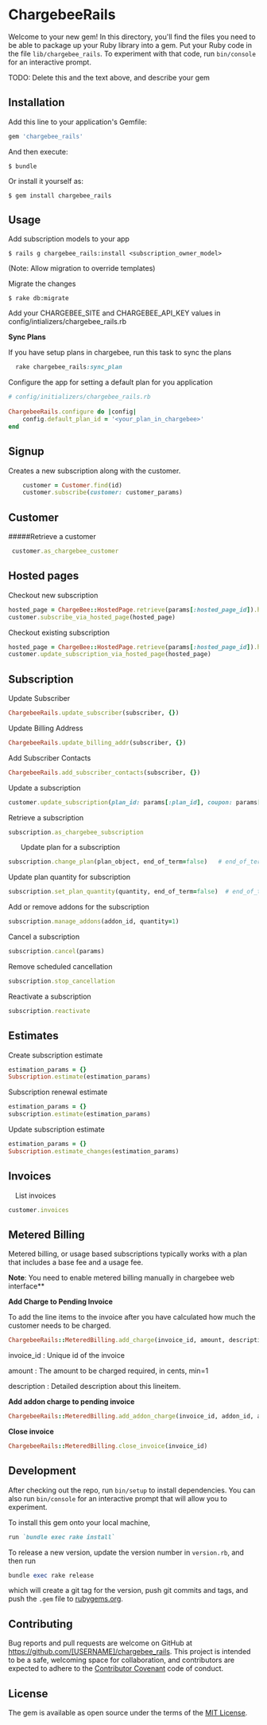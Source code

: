 # ChargebeeRails

Welcome to your new gem! In this directory, you'll find the files you need to be able to package up your Ruby library into a gem. Put your Ruby code in the file `lib/chargebee_rails`. To experiment with that code, run `bin/console` for an interactive prompt.

TODO: Delete this and the text above, and describe your gem

## Installation

Add this line to your application's Gemfile:

```ruby
gem 'chargebee_rails'
```

And then execute:

    $ bundle

Or install it yourself as:

    $ gem install chargebee_rails

## Usage

Add subscription models to your app

    $ rails g chargebee_rails:install <subscription_owner_model>

(Note: Allow migration to override templates)

Migrate the changes

    $ rake db:migrate

Add your CHARGEBEE_SITE and CHARGEBEE_API_KEY values in config/intializers/chargebee_rails.rb


**Sync Plans**

If you have setup plans in chargebee, run this task to sync the plans

```ruby
  rake chargebee_rails:sync_plan
```


Configure the app for setting a default plan for you application

```ruby
# config/initializers/chargebee_rails.rb
    
ChargebeeRails.configure do |config|
    config.default_plan_id = '<your_plan_in_chargebee>'
end
```

## Signup

Creates a new subscription along with the customer.

```ruby
    customer = Customer.find(id)
    customer.subscribe(customer: customer_params)
```
## Customer

#####Retrieve a customer

 ```ruby   
 customer.as_chargebee_customer
```


##  Hosted pages

Checkout new subscription

```ruby
hosted_page = ChargeBee::HostedPage.retrieve(params[:hosted_page_id]).hosted_page
customer.subscribe_via_hosted_page(hosted_page)
```

Checkout existing subscription

```ruby
hosted_page = ChargeBee::HostedPage.retrieve(params[:hosted_page_id]).hosted_page
customer.update_subscription_via_hosted_page(hosted_page)
```

## Subscription

Update Subscriber

```ruby
ChargebeeRails.update_subscriber(subscriber, {})
```

Update Billing Address

```ruby
ChargebeeRails.update_billing_addr(subscriber, {})
```

Add Subscriber Contacts

```ruby
ChargebeeRails.add_subscriber_contacts(subscriber, {})
```

Update a subscription
```ruby
customer.update_subscription(plan_id: params[:plan_id], coupon: params[:coupon_id])
```

Retrieve a subscription
```ruby
subscription.as_chargebee_subscription
```
   
Update plan for a subscription
```ruby
subscription.change_plan(plan_object, end_of_term=false)   # end_of_term is optional
```
Update plan quantity for subscription
```ruby
subscription.set_plan_quantity(quantity, end_of_term=false)  # end_of_term is optional
```

Add or remove addons for the subscription
```ruby
subscription.manage_addons(addon_id, quantity=1)
```

Cancel a subscription
```ruby
subscription.cancel(params)
```

Remove scheduled cancellation
```ruby
subscription.stop_cancellation
```
Reactivate a subscription
```ruby
subscription.reactivate
```
## Estimates
Create subscription estimate
```ruby
estimation_params = {}
Subscription.estimate(estimation_params)
```
Subscription renewal estimate
```ruby
estimation_params = {}
subscription.estimate(estimation_params)
```
Update subscription estimate
```ruby
estimation_params = {}
Subscription.estimate_changes(estimation_params)
```

## Invoices

  List invoices

```ruby
customer.invoices
```
## Metered Billing
Metered billing, or usage based subscriptions typically works with a plan that includes a base fee and a usage fee.

**Note**: You need to enable metered billing manually in chargebee web interface**


**Add Charge to Pending Invoice**


To add the line items to the invoice after you have calculated how much the customer needs to be charged.

```ruby
ChargebeeRails::MeteredBilling.add_charge(invoice_id, amount, description)
```
invoice_id : Unique id of the invoice

amount : The amount to be charged required, in cents, min=1

description : Detailed description about this lineitem.

**Add addon charge to pending invoice**
 

```ruby
ChargebeeRails::MeteredBilling.add_addon_charge(invoice_id, addon_id, addon_quantity)
```

**Close invoice**

```ruby
ChargebeeRails::MeteredBilling.close_invoice(invoice_id)
```

## Development

After checking out the repo, run `bin/setup` to install dependencies. You can also run `bin/console` for an interactive prompt that will allow you to experiment.

To install this gem onto your local machine, 

```ruby
run `bundle exec rake install`
```
To release a new version, update the version number in `version.rb`, and then run 
```ruby
bundle exec rake release
```
which will create a git tag for the version, push git commits and tags, and push the `.gem` file to [rubygems.org](https://rubygems.org).

## Contributing

Bug reports and pull requests are welcome on GitHub at https://github.com/[USERNAME]/chargebee_rails. This project is intended to be a safe, welcoming space for collaboration, and contributors are expected to adhere to the [Contributor Covenant](contributor-covenant.org) code of conduct.


## License

The gem is available as open source under the terms of the [MIT License](http://opensource.org/licenses/MIT).

